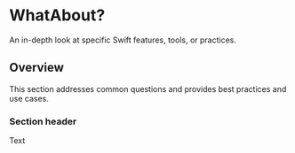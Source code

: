 # WhatAbout?

 An in-depth look at specific Swift features, tools, or practices.

## Overview

This section addresses common questions 
and provides best practices and use cases.

### Section header

<!--@START_MENU_TOKEN@-->Text<!--@END_MENU_TOKEN@-->
